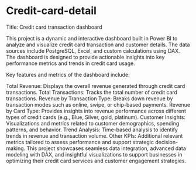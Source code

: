 # Credit-card-detail
Title: Credit card transaction dashboard

This project is a dynamic and interactive dashboard built in Power BI to analyze and visualize credit card transaction and customer details. 
The data sources include PostgreSQL, Excel, and custom calculations using DAX. The dashboard is designed to provide actionable insights into key performance metrics and trends in credit card usage.

Key features and metrics of the dashboard include:

Total Revenue: Displays the overall revenue generated through credit card transactions.
Total Transactions: Tracks the total number of credit card transactions.
Revenue by Transaction Type: Breaks down revenue by transaction modes such as online, swipe, or chip-based payments.
Revenue by Card Type: Provides insights into revenue performance across different types of credit cards (e.g., Blue, Silver, gold, platinum).
Customer Insights: Visualizations and metrics related to customer demographics, spending patterns, and behavior.
Trend Analysis: Time-based analysis to identify trends in revenue and transaction volume.
Other KPIs: Additional relevant metrics tailored to assess performance and support strategic decision-making.
This project showcases seamless data integration, advanced data modeling with DAX, and insightful visualizations to support businesses in optimizing their credit card services and customer engagement strategies.








